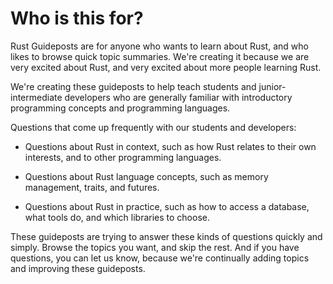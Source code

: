 # Who is this for?

Rust Guideposts are for anyone who wants to learn about Rust, and who likes to browse quick topic summaries. We're creating it because we are very excited about Rust, and very excited about more people learning Rust.

We're creating these guideposts to help teach students and junior-intermediate developers who are generally familiar with introductory programming concepts and programming languages.

Questions that come up frequently with our students and developers:

* Questions about Rust in context, such as how Rust relates to their own interests, and to other programming languages.

* Questions about Rust language concepts, such as memory management, traits, and futures.

* Questions about Rust in practice, such as how to access a database, what tools do, and which libraries to choose.

These guideposts are trying to answer these kinds of questions quickly and simply. Browse the topics you want, and skip the rest. And if you have questions, you can let us know, because we're continually adding topics and improving these guideposts.
